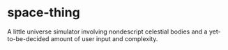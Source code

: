 # space-thing
A little universe simulator involving nondescript celestial bodies and a yet-to-be-decided amount of user input and complexity.
